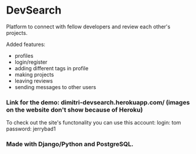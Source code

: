 # DevSearch
Platform to connect with fellow developers and review each other's projects.

Added features:
- profiles
- login/register
- adding different tags in profile
- making projects
- leaving reviews
- sending messages to other users

### Link for the demo: dimitri-devsearch.herokuapp.com/ (images on the website don't show because of Heroku)

To check out the site's functonality you can use this account: 
login: tom password: jerrybad1

### Made with Django/Python and PostgreSQL.
